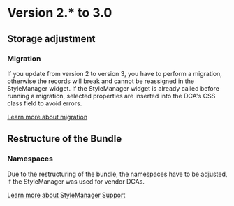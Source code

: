 # Version 2.* to 3.0
## Storage adjustment
### Migration
If you update from version 2 to version 3, you have to perform a migration, otherwise the records will break and cannot be reassigned in the StyleManager widget. If the StyleManager widget is already called before running a migration, selected properties are inserted into the DCA's CSS class field to avoid errors.

[Learn more about migration](docs/MIGRATE.md)

## Restructure of the Bundle
### Namespaces
Due to the restructuring of the bundle, the namespaces have to be adjusted, if the StyleManager was used for vendor DCAs.

[Learn more about StyleManager Support](docs/SUPPORT.md)

